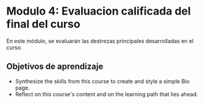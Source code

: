 # Modulo 4: Evaluacion calificada del final del curso

En este módulo, se evaluarán las destrezas principales desarrolladas en el curso.

## Objetivos de aprendizaje

- Synthesize the skills from this course to create and style a simple Bio page.
- Reflect on this course's content and on the learning path that lies ahead.
